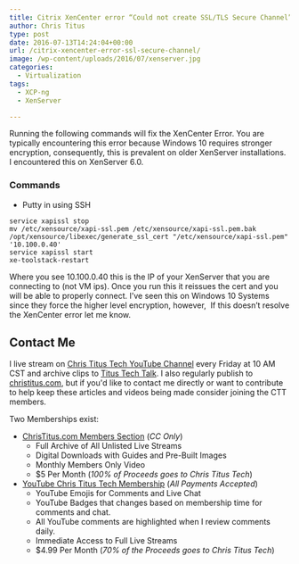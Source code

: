 ```yaml
---
title: Citrix XenCenter error “Could not create SSL/TLS Secure Channel”
author: Chris Titus
type: post
date: 2016-07-13T14:24:04+00:00
url: /citrix-xencenter-error-ssl-secure-channel/
image: /wp-content/uploads/2016/07/xenserver.jpg
categories:
  - Virtualization
tags:
  - XCP-ng
  - XenServer

---
```

Running the following commands will fix the XenCenter Error. You are typically encountering this error because Windows 10 requires stronger encryption, consequently, this is prevalent on older XenServer installations. I encountered this on XenServer 6.0.<!--more-->

### Commands

  * Putty in using SSH
```
service xapissl stop
mv /etc/xensource/xapi-ssl.pem /etc/xensource/xapi-ssl.pem.bak
/opt/xensource/libexec/generate_ssl_cert "/etc/xensource/xapi-ssl.pem" '10.100.0.40'
service xapissl start
xe-toolstack-restart
```

Where you see 10.100.0.40 this is the IP of your XenServer that you are connecting to (not VM ips). Once you run this it reissues the cert and you will be able to properly connect. I&#8217;ve seen this on Windows 10 Systems since they force the higher level encryption, however,  If this doesn&#8217;t resolve the XenCenter error let me know.

## Contact Me

I live stream on [Chris Titus Tech YouTube Channel][1] every Friday at 10 AM CST and archive clips to [Titus Tech Talk][2]. I also regularly publish to [christitus.com][3], but if you'd like to contact me directly or want to contribute to help keep these articles and videos being made consider joining the CTT members. 

Two Memberships exist:
- [ChrisTitus.com Members Section][4] (_CC Only_)
  - Full Archive of All Unlisted Live Streams
  - Digital Downloads with Guides and Pre-Built Images
  - Monthly Members Only Video
  - $5 Per Month (_100% of Proceeds goes to Chris Titus Tech_)
- [YouTube Chris Titus Tech Membership][5] (_All Payments Accepted_)
  - YouTube Emojis for Comments and Live Chat
  - YouTube Badges that changes based on membership time for comments and chat.
  - All YouTube comments are highlighted when I review comments daily. 
  - Immediate Access to Full Live Streams
  - $4.99 Per Month (_70% of the Proceeds goes to Chris Titus Tech_)

 [1]: https://www.youtube.com/c/ChrisTitusTech
 [2]: https://www.youtube.com/c/ChrisTitusTechStreams
 [3]: https://christitus.com/
 [4]: https://portal.christitus.com
 [5]: https://links.christitus.com/join
